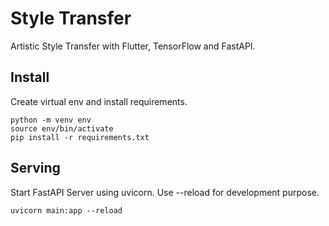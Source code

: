 # Style Transfer

Artistic Style Transfer with Flutter, TensorFlow and FastAPI.


## Install

Create virtual env and install requirements.
```
python -m venv env
source env/bin/activate
pip install -r requirements.txt
```


## Serving

Start FastAPI Server using uvicorn. Use --reload for development purpose.
```
uvicorn main:app --reload
```